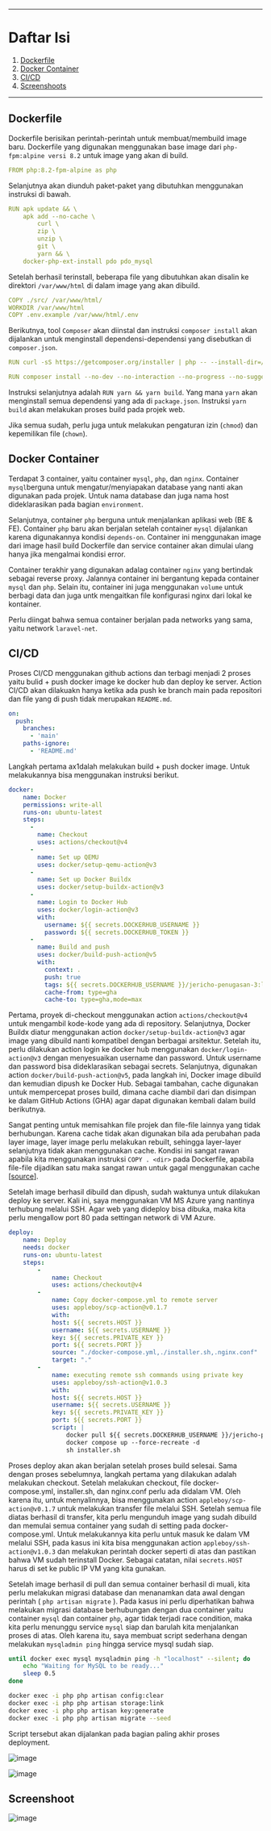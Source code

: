 

---
# Daftar Isi
1. [Dockerfile](#Dockerfile)
2. [Docker Container](#DockerContainer)
3. [CI/CD](#CICD)
4. [Screenshoots](#Screenshoots)
---

## Dockerfile <a name="Dockerfile"></a>
Dockerfile berisikan perintah-perintah untuk membuat/membuild image baru. Dockerfile yang digunakan menggunakan base image dari `php-fpm:alpine versi 8.2` untuk image yang akan di build.

```yml
FROM php:8.2-fpm-alpine as php
```

Selanjutnya akan diunduh paket-paket yang dibutuhkan menggunakan instruksi di bawah.

```yml
RUN apk update && \
    apk add --no-cache \
        curl \
        zip \
        unzip \
        git \
        yarn && \
    docker-php-ext-install pdo pdo_mysql
```
Setelah berhasil terinstall, beberapa file yang dibutuhkan akan disalin ke direktori `/var/www/html` di dalam image yang akan dibuild.

```yml
COPY ./src/ /var/www/html/
WORKDIR /var/www/html
COPY .env.example /var/www/html/.env
```

Berikutnya, tool `Composer` akan diinstal dan instruksi `composer install` akan dijalankan untuk menginstall dependensi-dependensi yang disebutkan di `composer.json`.

```yml
RUN curl -sS https://getcomposer.org/installer | php -- --install-dir=/usr/local/bin --filename=composer

RUN composer install --no-dev --no-interaction --no-progress --no-suggest --quiet
```

Instruksi selanjutnya adalah `RUN yarn && yarn build`. Yang mana `yarn` akan menginstall semua dependensi yang ada di `package.json`. Instruksi `yarn build` akan melakukan proses build pada projek web.

Jika semua sudah, perlu juga untuk melakukan pengaturan izin (`chmod`) dan kepemilikan file (`chown`).


## Docker Container <a name="DockerContainer"></a>
Terdapat 3 container, yaitu container `mysql`, `php`, dan `nginx`. Container `mysql`berguna untuk mengatur/menyiapakan database yang nanti akan digunakan pada projek. Untuk nama database dan juga nama host dideklarasikan pada bagian `environment`.

Selanjutnya, container `php` berguna untuk menjalankan aplikasi web (BE & FE). Container `php` baru akan berjalan setelah container `mysql` dijalankan karena digunakannya kondisi `depends-on`. Container ini menggunakan image dari image hasil build Dockerfile dan service container akan dimulai ulang hanya jika mengalmai kondisi error.

Container terakhir yang digunakan adalag container `nginx` yang bertindak sebagai reverse proxy. Jalannya container ini bergantung kepada container `mysql` dan `php`. Selain itu, container ini juga menggunakan `volume` untuk berbagi data dan juga untk mengaitkan file konfigurasi nginx dari lokal  ke kontainer.

Perlu diingat bahwa semua container berjalan pada networks yang sama, yaitu network `laravel-net`.

## CI/CD <a name="CICD"></a>
Proses CI/CD menggunakan github actions dan terbagi menjadi 2 proses yaitu bulid + push docker image ke docker hub dan deploy ke server. Action CI/CD akan dilakuakn hanya ketika ada push ke branch main pada repositori dan file yang di push tidak merupakan `README.md`.

```yml
on:
  push:
    branches:
      - 'main'
    paths-ignore:
      - 'README.md'
```

Langkah pertama ax1dalah melakukan build + push docker image. Untuk melakukannya bisa menggunakan instruksi berikut.

```yml
docker:
    name: Docker
    permissions: write-all
    runs-on: ubuntu-latest
    steps:
      -
        name: Checkout
        uses: actions/checkout@v4
      -
        name: Set up QEMU
        uses: docker/setup-qemu-action@v3
      -
        name: Set up Docker Buildx
        uses: docker/setup-buildx-action@v3
      -
        name: Login to Docker Hub
        uses: docker/login-action@v3
        with:
          username: ${{ secrets.DOCKERHUB_USERNAME }}
          password: ${{ secrets.DOCKERHUB_TOKEN }}
      -
        name: Build and push
        uses: docker/build-push-action@v5
        with:
          context: .
          push: true
          tags: ${{ secrets.DOCKERHUB_USERNAME }}/jericho-penugasan-3:latest
          cache-from: type=gha
          cache-to: type=gha,mode=max
```
Pertama, proyek di-checkout menggunakan action `actions/checkout@v4` untuk mengambil kode-kode yang ada di repository. Selanjutnya, Docker Buildx diatur menggunakan action `docker/setup-buildx-action@v3` agar image yang dibuild nanti kompatibel dengan berbagai arsitektur. Setelah itu, perlu dilakukan action login ke docker hub menggunakan `docker/login-action@v3` dengan menyesuaikan username dan password. Untuk username dan password bisa dideklarasikan sebagai secrets. Selanjutnya, digunakan action `docker/build-push-action@v5`, pada langkah ini, Docker image dibuild dan kemudian dipush ke Docker Hub. Sebagai tambahan, cache digunakan untuk mempercepat proses build, dimana cache diambil dari dan disimpan ke dalam GitHub Actions (GHA) agar dapat digunakan kembali dalam build berikutnya.

Sangat penting untuk memisahkan file projek dan file-file lainnya yang tidak berhubungan. Karena cache tidak akan digunakan bila ada perubahan pada layer image, layer image perlu melakukan rebuilt, sehingga layer-layer selanjutnya tidak akan menggunakan cache. Kondisi ini sangat rawan apabila kita menggunakan instruksi `COPY . <dir>` pada Dockerfile, apabila file-file dijadikan satu maka sangat rawan untuk gagal menggunakan cache [[source](https://docs.docker.com/build/cache/)].

Setelah image berhasil dibuild dan dipush, sudah waktunya untuk dilakukan deploy ke server. Kali ini, saya menggunakan VM MS Azure yang nantinya terhubung melalui SSH. Agar web yang dideploy bisa dibuka, maka kita perlu mengallow port 80 pada settingan network di VM Azure.



```yml
deploy:
    name: Deploy
    needs: docker
    runs-on: ubuntu-latest
    steps:
        -
            name: Checkout 
            uses: actions/checkout@v4
        - 
            name: Copy docker-compose.yml to remote server
            uses: appleboy/scp-action@v0.1.7
            with:
            host: ${{ secrets.HOST }}
            username: ${{ secrets.USERNAME }}
            key: ${{ secrets.PRIVATE_KEY }}
            port: ${{ secrets.PORT }}
            source: "./docker-compose.yml,./installer.sh,.nginx.conf"
            target: "."
        -
            name: executing remote ssh commands using private key
            uses: appleboy/ssh-action@v1.0.3
            with:
            host: ${{ secrets.HOST }}
            username: ${{ secrets.USERNAME }}
            key: ${{ secrets.PRIVATE_KEY }}
            port: ${{ secrets.PORT }}
            script: |
                docker pull ${{ secrets.DOCKERHUB_USERNAME }}/jericho-penugasan-3:latest
                docker compose up --force-recreate -d
                sh installer.sh
```

Proses deploy akan akan berjalan setelah proses build selesai. Sama dengan proses sebelumnya, langkah pertama yang dilakukan adalah melakukan checkout. Setelah melakukan checkout, file docker-compose.yml, installer.sh, dan nginx.conf perlu ada didalam VM. Oleh karena itu, untuk menyalinnya, bisa menggunakan action `appleboy/scp-action@v0.1.7` untuk melakukan transfer file melalui SSH. Setelah semua file diatas berhasil di transfer, kita perlu mengunduh image yang sudah dibuild dan memulai semua container yang sudah di setting pada docker-compose.yml. Untuk melakukannya kita perlu untuk masuk ke dalam VM melalui SSH, pada kasus ini kita bisa menggunakan action `appleboy/ssh-action@v1.0.3` dan melakukan perintah docker seperti di atas dan pastikan bahwa VM sudah terinstall Docker. Sebagai catatan, nilai `secrets.HOST` harus di set ke public IP VM yang kita gunakan.

Setelah image berhasil di pull dan semua container berhasil di muali, kita perlu melakukan migrasi database dan menanamkan data awal dengan perintah ( `php artisan migrate` ). Pada kasus ini perlu diperhatikan bahwa melakukan migrasi database berhubungan dengan dua container yaitu container `mysql` dan container `php`, agar tidak terjadi race condition, maka kita perlu menunggu service `mysql` siap dan barulah kita menjalankan proses di atas. Oleh karena itu, saya membuat script sederhana dengan melakukan `mysqladmin ping` hingga service mysql sudah siap.

```sh
until docker exec mysql mysqladmin ping -h "localhost" --silent; do
    echo "Waiting for MySQL to be ready..."
    sleep 0.5
done

docker exec -i php php artisan config:clear
docker exec -i php php artisan storage:link
docker exec -i php php artisan key:generate
docker exec -i php php artisan migrate --seed
```

Script tersebut akan dijalankan pada bagian paling akhir proses deployment.

![image](https://github.com/jjchoNC/jericho-penugasan-3/assets/115205053/bf29226a-54dc-4db9-99cf-2d9cf4e4f742)

![image](https://github.com/jjchoNC/jericho-penugasan-3/assets/115205053/9e582d35-c6c6-453f-86f9-786ef28d2839)

## Screenshoot <a name="Screenshoots"></a>

![image](https://github.com/jjchoNC/jericho-penugasan-3/assets/115205053/64ae39a5-92e5-4d4f-9bab-e92211b186ae)


